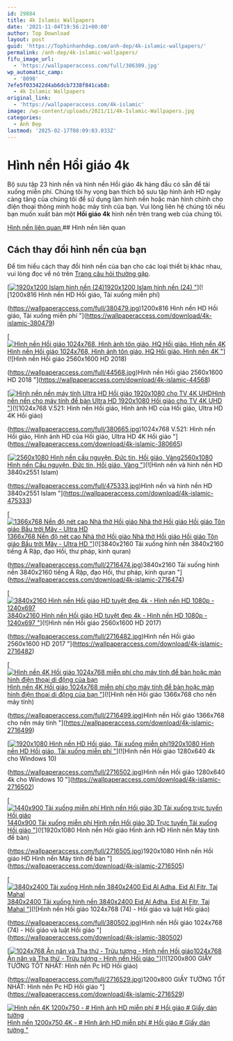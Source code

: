 ```yaml
---
id: 29884
title: 4k Islamic Wallpapers
date: '2021-11-04T19:56:21+00:00'
author: Top Download
layout: post
guid: 'https://Tophinhanhdep.com/anh-dep/4k-islamic-wallpapers/'
permalink: /anh-dep/4k-islamic-wallpapers/
fifu_image_url:
  - 'https://wallpaperaccess.com/full/306309.jpg'
wp_automatic_camp:
  - '8098'
7efe5f033422d4ab6dcb7338f841cab8:
  - 4k Islamic Wallpapers
original_link:
  - 'https://wallpaperaccess.com/4k-islamic'
image: /wp-content/uploads/2021/11/4k-Islamic-Wallpapers.jpg
categories:
  - Ảnh Đẹp
lastmod: '2025-02-17T08:09:03.033Z'
---
```

# Hình nền Hồi giáo 4k

Bộ sưu tập 23 hình nền và hình nền Hồi giáo 4k hàng đầu có sẵn để tải xuống miễn phí. Chúng tôi hy vọng bạn thích bộ sưu tập hình ảnh HD ngày càng tăng của chúng tôi để sử dụng làm hình nền hoặc màn hình chính cho điện thoại thông minh hoặc máy tính của bạn. Vui lòng liên hệ chúng tôi nếu bạn muốn xuất bản một **Hồi giáo 4k** hình nền trên trang web của chúng tôi.

[Hình nền liên quan ](#related) ## Hình nền liên quan

## Cách thay đổi hình nền của bạn

Để tìm hiểu cách thay đổi hình nền của bạn cho các loại thiết bị khác nhau, vui lòng đọc về nó trên [Trang câu hỏi thường gặp](https://tophinhanhdep.com/faq/).

  
[[![1920x1200 Islam hình nền (24)](https://wallpaperaccess.com/full/306309.jpg)1920x1200 Islam hình nền (24) "](https://wallpaperaccess.com/download/4k-islamic-306309)](![1200x816 Hình nền HD Hồi giáo, Tải xuống miễn phí)

(https://wallpaperaccess.com/full/380479.jpg)1200x816 Hình nền HD Hồi giáo, Tải xuống miễn phí "](https://wallpaperaccess.com/download/4k-islamic-380479)

[[![Hình nền Hồi giáo 1024x768, Hình ảnh tôn giáo, HQ Hồi giáo.  Hình nền 4K](https://wallpaperaccess.com/full/2716451.jpg)Hình nền Hồi giáo 1024x768, Hình ảnh tôn giáo, HQ Hồi giáo. Hình nền 4K "](https://wallpaperaccess.com/download/4k-islamic-2716451)](![Hình nền Hồi giáo 2560x1600 HD 2018)

(https://wallpaperaccess.com/full/44568.jpg)Hình nền Hồi giáo 2560x1600 HD 2018 "](https://wallpaperaccess.com/download/4k-islamic-44568)

[[![Hình nền nền máy tính Ultra HD Hồi giáo 1920x1080 cho TV 4K UHD](https://wallpaperaccess.com/full/1679969.jpg)Hình nền nền cho máy tính để bàn Ultra HD 1920x1080 Hồi giáo cho TV 4K UHD "](https://wallpaperaccess.com/download/4k-islamic-1679969)](![1024x768 V.521: Hình nền Hồi giáo, Hình ảnh HD của Hồi giáo, Ultra HD 4K Hồi giáo)

(https://wallpaperaccess.com/full/380665.jpg)1024x768 V.521: Hình nền Hồi giáo, Hình ảnh HD của Hồi giáo, Ultra HD 4K Hồi giáo "](https://wallpaperaccess.com/download/4k-islamic-380665)

[[![2560x1080 Hình nền cầu nguyện, Đức tin, Hồi giáo, Vàng](https://wallpaperaccess.com/full/2533296.jpg)2560x1080 Hình nền Cầu nguyện, Đức tin, Hồi giáo, Vàng "](https://wallpaperaccess.com/download/4k-islamic-2533296)](![Hình nền và hình nền HD 3840x2551 Islam)

(https://wallpaperaccess.com/full/475333.jpg)Hình nền và hình nền HD 3840x2551 Islam "](https://wallpaperaccess.com/download/4k-islamic-475333)

[[![1366x768 Nền độ nét cao Nhà thờ Hồi giáo Nhà thờ Hồi giáo Hồi giáo Tôn giáo Bầu trời Mây - Ultra HD](https://wallpaperaccess.com/full/2716471.jpg)1366x768 Nền độ nét cao Nhà thờ Hồi giáo Nhà thờ Hồi giáo Hồi giáo Tôn giáo Bầu trời Mây - Ultra HD "](https://wallpaperaccess.com/download/4k-islamic-2716471)](![3840x2160 Tải xuống hình nền 3840x2160 tiếng Ả Rập, đạo Hồi, thư pháp, kinh quran)

(https://wallpaperaccess.com/full/2716474.jpg)3840x2160 Tải xuống hình nền 3840x2160 tiếng Ả Rập, đạo Hồi, thư pháp, kinh quran "](https://wallpaperaccess.com/download/4k-islamic-2716474)

[[![3840x2160 Hình nền Hồi giáo HD tuyệt đẹp 4k - Hình nền HD 1080p - 1240x697](https://wallpaperaccess.com/full/2716475.jpg)3840x2160 Hình nền Hồi giáo HD tuyệt đẹp 4k - Hình nền HD 1080p - 1240x697 "](https://wallpaperaccess.com/download/4k-islamic-2716475)](![Hình nền Hồi giáo 2560x1600 HD 2017)

(https://wallpaperaccess.com/full/2716482.jpg)Hình nền Hồi giáo 2560x1600 HD 2017 "](https://wallpaperaccess.com/download/4k-islamic-2716482)

[[![Hình nền 4K Hồi giáo 1024x768 miễn phí cho máy tính để bàn hoặc màn hình điện thoại di động của bạn](https://wallpaperaccess.com/full/2716497.jpg)Hình nền 4K Hồi giáo 1024x768 miễn phí cho máy tính để bàn hoặc màn hình điện thoại di động của bạn "](https://wallpaperaccess.com/download/4k-islamic-2716497)](![Hình nền Hồi giáo 1366x768 cho nền máy tính)

(https://wallpaperaccess.com/full/2716499.jpg)Hình nền Hồi giáo 1366x768 cho nền máy tính "](https://wallpaperaccess.com/download/4k-islamic-2716499)

[[![1920x1080 Hình nền HD Hồi giáo, Tải xuống miễn phí](https://wallpaperaccess.com/full/635088.jpg)1920x1080 Hình nền HD Hồi giáo, Tải xuống miễn phí "](https://wallpaperaccess.com/download/4k-islamic-635088)](![Hình nền Hồi giáo 1280x640 4k cho Windows 10)

(https://wallpaperaccess.com/full/2716502.jpg)Hình nền Hồi giáo 1280x640 4k cho Windows 10 "](https://wallpaperaccess.com/download/4k-islamic-2716502)

[[![1440x900 Tải xuống miễn phí Hình nền Hồi giáo 3D Tải xuống trực tuyến Hồi giáo](https://wallpaperaccess.com/full/2716504.jpg)1440x900 Tải xuống miễn phí Hình nền Hồi giáo 3D Trực tuyến Tải xuống Hồi giáo "](https://wallpaperaccess.com/download/4k-islamic-2716504)](![1920x1080 Hình nền Hồi giáo Hình ảnh HD Hình nền Máy tính để bàn)

(https://wallpaperaccess.com/full/2716505.jpg)1920x1080 Hình nền Hồi giáo HD Hình nền Máy tính để bàn "](https://wallpaperaccess.com/download/4k-islamic-2716505)

[[![3840x2400 Tải xuống Hình nền 3840x2400 Eid Al Adha, Eid Al Fitr, Taj Mahal](https://wallpaperaccess.com/full/2716517.jpg)3840x2400 Tải xuống hình nền 3840x2400 Eid Al Adha, Eid Al Fitr, Taj Mahal "](https://wallpaperaccess.com/download/4k-islamic-2716517)](![Hình nền Hồi giáo 1024x768 (74) - Hồi giáo và luật Hồi giáo)

(https://wallpaperaccess.com/full/380502.jpg)Hình nền Hồi giáo 1024x768 (74) - Hồi giáo và luật Hồi giáo "](https://wallpaperaccess.com/download/4k-islamic-380502)

[[![1024x768 Ăn năn và Tha thứ - Trừu tượng - Hình nền Hồi giáo](https://wallpaperaccess.com/full/44571.jpg)1024x768 Ăn năn và Tha thứ - Trừu tượng - Hình nền Hồi giáo "](https://wallpaperaccess.com/download/4k-islamic-44571)](![1200x800 GIẤY TƯỜNG TỐT NHẤT: Hình nền Pc HD Hồi giáo)

(https://wallpaperaccess.com/full/2716529.jpg)1200x800 GIẤY TƯỜNG TỐT NHẤT: Hình nền Pc HD Hồi giáo "](https://wallpaperaccess.com/download/4k-islamic-2716529)

[![Hình nền 4K 1200x750 - # Hình ảnh HD miễn phí # Hồi giáo # Giấy dán tường](https://wallpaperaccess.com/full/2716545.jpg)Hình nền 1200x750 4K - # Hình ảnh HD miễn phí # Hồi giáo # Giấy dán tường "](https://wallpaperaccess.com/download/4k-islamic-2716545)
